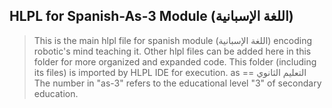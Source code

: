 ## HLPL for Spanish-As-3 Module (اللغة الإسبانية)
>This is the main hlpl file for spanish module (اللغة الإسبانية) encoding robotic's mind teaching it.
>Other hlpl files can be added here in this folder for more organized and expanded code.
>This folder (including its files) is imported by HLPL IDE for execution.
>as == التعليم الثانوي
>The number in "as-3" refers to the educational level "3" of secondary education.
